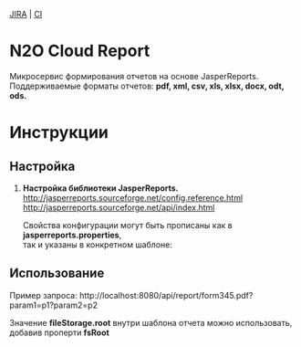 [JIRA] | [CI]

# N2O Cloud Report

Микросервис формирования отчетов на основе JasperReports.<br/>
Поддерживаемые форматы отчетов: **pdf, xml, csv, xls, xlsx, docx, odt, ods.**

# Инструкции

## Настройка

1. **Настройка библиотеки JasperReports.**<br/>
    http://jasperreports.sourceforge.net/config.reference.html
    http://jasperreports.sourceforge.net/api/index.html
    
    Свойства конфигурации могут быть прописаны как в **jasperreports.properties**,<br/> так и указаны в конкретном шаблоне: 

     <property name="net.sf.jasperreports.export.pdf.encrypted" value="true"/>
     
## Использование
Пример запроса:
http://localhost:8080/api/report/form345.pdf?param1=p1?param2=p2

Значение **fileStorage.root** внутри шаблона отчета можно использовать, добавив проперти **fsRoot**

[JIRA]: https://jira.i-novus.ru/projects/REPENG
[CI]: https://ci.i-novus.ru/view/n2o-components/job/report
